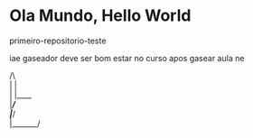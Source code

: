 # Ola Mundo, Hello World
 primeiro-repositorio-teste

iae gaseador deve ser bom estar no curso apos gasear aula ne

 /\                                                                                                                                                                                           
|  |                                                                                                                                                                                          
|  |____                                                                                                                                                                                      
|_______/                                                                                                                                                                                     
|_______/                                                                                                                                                                                     
|_______/
